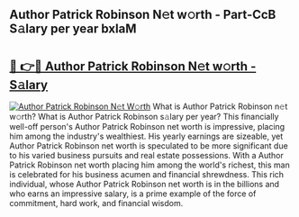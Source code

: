 ## Author Patrick Robinson N𝚎t w𝚘rth - Part-CcB S𝚊lary per year bxIaM

# <h2><a href="http://gc1fh1.nevu.top/?p=Author+Patrick+Robinson">🔗 👉🔴 Author Patrick Robinson N𝚎t w𝚘rth - S𝚊lary</a></h2>

[![Author Patrick Robinson N𝚎t W𝚘rth](https://i.imgur.com/Oavwk0R.jpeg)](http://gc1fh1.nevu.top/?p=Author+Patrick+Robinson)
What is Author Patrick Robinson n𝚎t w𝚘rth? What is Author Patrick Robinson s𝚊lary per year?
This financially well-off person's Author Patrick Robinson net worth is impressive, placing him among the industry's wealthiest. His yearly earnings are sizeable, yet Author Patrick Robinson net worth is speculated to be more significant due to his varied business pursuits and real estate possessions. With a Author Patrick Robinson net worth placing him among the world's richest, this man is celebrated for his business acumen and financial shrewdness. This rich individual, whose Author Patrick Robinson net worth is in the billions and who earns an impressive salary, is a prime example of the force of commitment, hard work, and financial wisdom.
